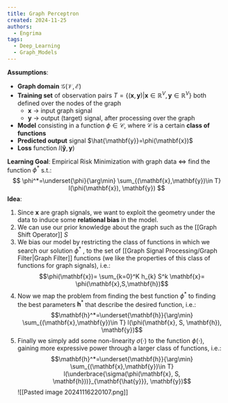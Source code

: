 ```yaml
---
title: Graph Perceptron
created: 2024-11-25
authors:
  - Engrima
tags:
  - Deep_Learning
  - Graph_Models
---
```

**Assumptions**:
- **Graph domain** $\mathcal{G(V,E)}$
- **Training set** of observation pairs $T=\{ (\mathbf{x}, \mathbf{y})|\mathbf{x} \in \mathbb{R}^V, \mathbf{y} \in \mathbb{R}^V\}$ both defined over the nodes of the graph
	- $\mathbf{x}$ $\rightarrow$ input graph signal
	- $\mathbf{y}$ $\rightarrow$ output (target) signal, after processing over the graph
-  **Model** consisting in a function $\phi \in \mathcal{C}$, where $\mathcal{C}$ is a certain **class of functions**
-  **Predicted output** signal $\hat{\mathbf{y}}=\phi(\mathbf{x})$
- **Loss** function $l(\mathbf{\hat{y}}, \mathbf{y})$

**Learning Goal**:
Empirical Risk Minimization with graph data $\iff$ find the function $\phi^*$ s.t.:
$$
\phi^*=\underset{\phi}{\arg\min} \sum_{(\mathbf{x},\mathbf{y})\in T} l(\phi(\mathbf{x}), \mathbf{y})
$$
**Idea**:
1. Since $\mathbf{x}$ are graph signals, we want to exploit the geometry under the data to induce some **relational bias** in the model.
2. We can use our prior knowledge about the graph such as the [[Graph Shift Operator]] $S$
3. We bias our model by restricting the class of functions in which we search our solution $\phi^*$ , to the set of [[Graph Signal Processing/Graph Filter|Graph Filter]] functions (we like the properties of this class of functions for graph signals), i.e.: $$\phi(\mathbf{x})= \sum_{k=0}^K h_{k} S^k \mathbf{x}= \phi(\mathbf{x},S,\mathbf{h})$$
4. Now we map the problem from finding the best function $\phi^*$ to finding the best parameters $\mathbf{h}^*$ that describe the desired function, i.e.: $$\mathbf{h}^*=\underset{\mathbf{h}}{\arg\min} \sum_{(\mathbf{x},\mathbf{y})\in T} l(\phi(\mathbf{x}, S, \mathbf{h}), \mathbf{y})$$
5. Finally we simply add some non-linearity $\sigma(\cdot)$ to the function $\phi(\cdot)$, gaining more expressive power through a larger class of functions, i.e.: $$\mathbf{h}^*=\underset{\mathbf{h}}{\arg\min} \sum_{(\mathbf{x},\mathbf{y})\in T} l(\underbrace{\sigma(\phi(\mathbf{x}, S, \mathbf{h}))}_{\mathbf{\hat{y}}}, \mathbf{y})$$
![[Pasted image 20241116220107.png]]
